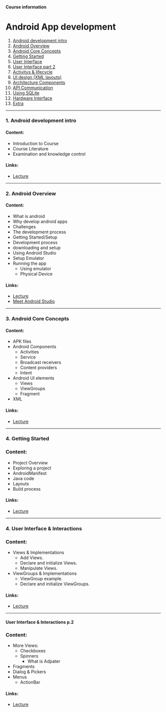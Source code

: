 #### Course information

# Android App development

1. [Android development intro](/courses/android-development/lectures/markdown/lecture-android-dev-1-intro.md)
2. [Android Overview](/courses/android-development/lectures/markdown/lecture-android-dev-2-overview.md)
3. [Android Core Concepts](/courses/android-dev/lectures/markdown/lecture-android-dev-3-core-concepts.md)
4. [Getting Started](/courses/android-development/lectures/markdown/lecture-android-dev-4-getting-started.md)
5. [User Interface](/courses/android-development/lectures/markdown/lecture-android-dev-5-user-interface.md)
6. [User Interface part 2](/courses/android-development/lectures/markdown/lecture-android-dev-5-user-interface2.md)
7. [Activitys & lifecycle](/courses/android-development/lectures/markdown/lecture--.md)
8. [UI design (XML layouts)](/courses/android-development/lectures/markdown/lecture--.md)
9. [Architecture Components](/courses/android-development/lectures/markdown/lecture--.md)
10. [API Communication](/courses/android-development/lectures/markdown/lecture--.md)
11. [Using SQLite](/courses/android-development/lectures/markdown/lecture--.md)
12. [Hardware Interface](/courses/android-development/lectures/markdown/lecture--.md)
13. [Extra](/courses/android-development/lectures/markdown/lecture--.md)

---

### 1. Android development intro

#### Content:

- Introduction to Course
- Course Literature
- Examination and knowledge control

#### Links:

- [Lecture](/courses/android-dev/lectures/markdown/lecture-android-dev-1-intro.md)

---

### 2. Android Overview

#### Content:

- What is android
- Why develop android apps
- Challenges
- The development process
- Getting Started/Setup
- Development process
- downloading and setup
- Using Android Studio
- Setup Emulator
- Running the app
  - Using emulator
  - Physical Device

#### Links:

- [Lecture](/courses/android-dev/lectures/markdown/lecture-android-dev-2-overview.md)
- <a href="https://developer.android.com/studio/intro">Meet Android Studio</a>

---

### 3. Android Core Concepts

#### Content:

- APK files
- Android Components
  - Activities
  - Service
  - Broadcast receivers
  - Content providers
  - Intent
- Android UI elements
  - Views
  - ViewGroups
  - Fragment
- XML

#### Links:

- [Lecture](/courses/android-dev/lectures/markdown/lecture-android-dev-3-core-concepts.md)

---

### 4. Getting Started

### Content:

- Project Overview
- Exploring a project
- AndroidManifest
- Java code
- Layouts
- Build process

#### Links:

- [Lecture](/courses/android-development/lectures/markdown/lecture-android-dev-4-getting-started.md)

---

### 4. User Interface & Interactions

### Content:

- Views & Implementations
  - Add Views.
  - Declare and initialize Views.
  - Manipulate Views.
- ViewGroups & Implementations
  - ViewGroup example.
  - Declare and initialize ViewGroups.

#### Links:

- [Lecture](/courses/android-development/lectures/markdown/lecture-android-dev-5-user-interface.md)

---

#### User Interface & Interactions p.2

### Content:

- More Views:
  - Checkboxes
  - Spinners
    - What is Adpater
- Fragments
- Dialog & Pickers
- Menus
    - ActionBar

#### Links:

- [Lecture](/courses/android-development/lectures/markdown/lecture-android-dev-5-user-interface2.md)
